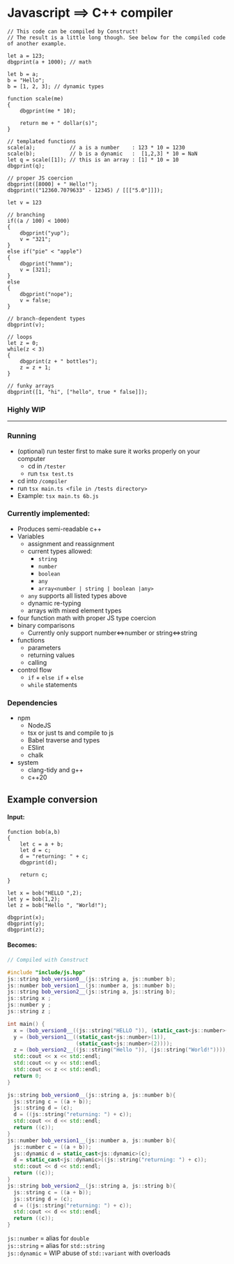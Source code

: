 # Javascript ==> C++ compiler
```JS
// This code can be compiled by Construct!
// The result is a little long though. See below for the compiled code of another example.

let a = 123;
dbgprint(a + 1000); // math

let b = a;
b = "Hello";
b = [1, 2, 3]; // dynamic types

function scale(me)
{
    dbgprint(me * 10);

    return me + " dollar(s)";
}

// templated functions
scale(a);           // a is a number    : 123 * 10 = 1230
scale(b);           // b is a dynamic   :  [1,2,3] * 10 = NaN
let q = scale([1]); // this is an array : [1] * 10 = 10
dbgprint(q);

// proper JS coercion
dbgprint([8000] + " Hello!");
dbgprint(("12360.7079633" - 12345) / [[["5.0"]]]);

let v = 123

// branching
if((a / 100) < 1000)
{
    dbgprint("yup");
    v = "321";
}
else if("pie" < "apple")
{
    dbgprint("hmmm");
    v = [321];
}
else
{
    dbgprint("nope");
    v = false;
}

// branch-dependent types
dbgprint(v);

// loops
let z = 0;
while(z < 3)
{
    dbgprint(z + " bottles");
    z = z + 1;
}

// funky arrays
dbgprint([1, "hi", ["hello", true * false]]);
```

### Highly WIP
---

### Running
* (optional) run tester first to make sure it works properly on your computer
  * cd in `/tester`
  * run `tsx test.ts`
* cd into `/compiler`
* run `tsx main.ts <file in /tests directory>`
* Example: `tsx main.ts 6b.js`

### Currently implemented:
* Produces semi-readable c++
* Variables
  * assignment and reassignment
  * current types allowed:
      * `string`
      * `number`
      * `boolean`
      * `any`
      * `array<number | string | boolean |any>`
  * `any` supports all listed types above
  * dynamic re-typing
  * arrays with mixed element types
* four function math with proper JS type coercion
* binary comparisons
  * Currently only support number<=>number or string<=>string
* functions
  * parameters
  * returning values
  * calling
* control flow
  * `if` + `else if` + `else`
  * `while` statements

### Dependencies
* npm
    * NodeJS
    * tsx or just ts and compile to js
    * Babel traverse and types
    * ESlint
    * chalk
* system
    * clang-tidy and g++
    * c++20

## Example conversion
#### Input:
```JS
function bob(a,b)
{
    let c = a + b;
    let d = c;
    d = "returning: " + c;
    dbgprint(d);

    return c;
}

let x = bob("HELLO ",2);
let y = bob(1,2);
let z = bob("Hello ", "World!");

dbgprint(x);
dbgprint(y);
dbgprint(z);
```
#### Becomes:
```C++
// Compiled with Construct 

#include "include/js.hpp"
js::string bob_version0__(js::string a, js::number b);
js::number bob_version1__(js::number a, js::number b);
js::string bob_version2__(js::string a, js::string b);
js::string x ;
js::number y ;
js::string z ;

int main() {
  x = (bob_version0__((js::string("HELLO ")), (static_cast<js::number>(2))));
  y = (bob_version1__((static_cast<js::number>(1)),
                      (static_cast<js::number>(2))));
  z = (bob_version2__((js::string("Hello ")), (js::string("World!"))));
  std::cout << x << std::endl;
  std::cout << y << std::endl;
  std::cout << z << std::endl;
  return 0;
}

js::string bob_version0__(js::string a, js::number b){
  js::string c = ((a + b));
  js::string d = (c);
  d = ((js::string("returning: ") + c));
  std::cout << d << std::endl;
  return ((c));
}
js::number bob_version1__(js::number a, js::number b){
  js::number c = ((a + b));
  js::dynamic d = static_cast<js::dynamic>(c);
  d = static_cast<js::dynamic>((js::string("returning: ") + c));
  std::cout << d << std::endl;
  return ((c));
}
js::string bob_version2__(js::string a, js::string b){
  js::string c = ((a + b));
  js::string d = (c);
  d = ((js::string("returning: ") + c));
  std::cout << d << std::endl;
  return ((c));
}
```
`js::number`  = alias for `double`  
`js::string`  = alias for `std::string`  
`js::dynamic` = WIP abuse of `std::variant` with overloads  
